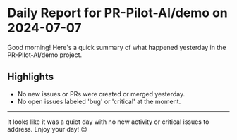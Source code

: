 # Daily Report for PR-Pilot-AI/demo on 2024-07-07

Good morning! Here's a quick summary of what happened yesterday in the PR-Pilot-AI/demo project.

## Highlights
- No new issues or PRs were created or merged yesterday.
- No open issues labeled 'bug' or 'critical' at the moment.

---

It looks like it was a quiet day with no new activity or critical issues to address. Enjoy your day! 😊